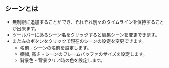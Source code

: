 ## シーンとは

* 無制限に追加することができ、それぞれ別々のタイムラインを保持することが出来ます。
* ツールバーにあるシーン名をクリックすると編集シーンを変更できます。
* また左のボタンをクリックで現在のシーンの設定を変更できます。
    * 名前 - シーンの名前を設定します。
    * 横幅, 高さ - シーンのフレームバッファのサイズを設定します。
    * 背景色 - 背景クリア時の色を設定します。
